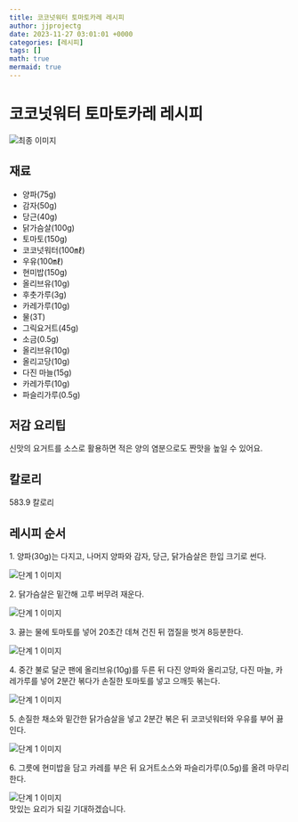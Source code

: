 ```yaml
---
title: 코코넛워터 토마토카레 레시피
author: jjprojectg
date: 2023-11-27 03:01:01 +0000
categories: [레시피]
tags: []
math: true
mermaid: true
---
```

<meta name="og:type" content="website"/>
<meta charset="UTF-8"/>
<div class="header">
  <h1>코코넛워터 토마토카레 레시피</h1>
</div>

<div class="container my-4">
  <div class="row">
    <div class="col-12 col-md-6">
      <div class="recipe-image">
        <img src="http://www.foodsafetykorea.go.kr/uploadimg/20210209/20210209105005_1612835405539.jpg" class="step-image" alt="최종 이미지"/>
      </div>
    </div>
    <div class="col-12 col-md-6">
      <div class="ingredients">
        <h2>재료</h2>
        <ul class="card">
          <li> 양파(75g) </li>
          <li>  감자(50g) </li>
          <li>  당근(40g) </li>
          <li>  닭가슴살(100g) </li>
          <li>  토마토(150g) </li>
          <li>  코코넛워터(100㎖) </li>
          <li>  우유(100㎖) </li>
          <li>  현미밥(150g) </li>
          <li>  올리브유(10g) </li>
          <li>  후춧가루(3g) </li>
          <li>  카레가루(10g) </li>
          <li>  물(3T) </li>
          <li>  그릭요거트(45g) </li>
          <li>  소금(0.5g) </li>
          <li>  올리브유(10g) </li>
          <li>  올리고당(10g) </li>
          <li>  다진 마늘(15g) </li>
          <li>  카레가루(10g) </li>
          <li>  파슬리가루(0.5g) </li>
</ul>
      </div>
    </div>
    <div class="col-12 col-md-6">
      <div class="ingredients">
        <h2>저감 요리팁</h2>
        <div class="card"> 
          <p>
            신맛의 요거트를 소스로 활용하면 적은 양의 염분으로도 짠맛을 높일 수 있어요.
          </p>
        </div>
      </div>
      <div class="ingredients">
        <h2>칼로리</h2>
        <div class="card"> 
          <p>
            583.9 칼로리
          </p>
        </div>
      </div>
    </div>
  </div>

  <h2 class="my-4">레시피 순서</h2>
  <div class="card recipe-card">
    <div class="card-body recipe-step">
      <p class="card-text step-description">1. 양파(30g)는 다지고, 나머지 양파와 감자, 당근, 닭가슴살은 한입 크기로 썬다.</p>
      <img src="http://www.foodsafetykorea.go.kr/uploadimg/20210209/20210209105036_1612835436099.jpg" alt="단계 1 이미지" class="step-image"/>
    </div>
  </div>
  <div class="card recipe-card">
    <div class="card-body recipe-step">
      <p class="card-text step-description">2. 닭가슴살은 밑간해 고루 버무려 재운다.</p>
      <img src="http://www.foodsafetykorea.go.kr/uploadimg/20210209/20210209105046_1612835446864.jpg" alt="단계 1 이미지" class="step-image"/>
    </div>
  </div>
  <div class="card recipe-card">
    <div class="card-body recipe-step">
      <p class="card-text step-description">3. 끓는 물에 토마토를 넣어 20초간 데쳐 건진 뒤 껍질을 벗겨 8등분한다.</p>
      <img src="http://www.foodsafetykorea.go.kr/uploadimg/20210209/20210209105100_1612835460050.jpg" alt="단계 1 이미지" class="step-image"/>
    </div>
  </div>
  <div class="card recipe-card">
    <div class="card-body recipe-step">
      <p class="card-text step-description">4. 중간 불로 달군 팬에 올리브유(10g)를 두른 뒤 다진 양파와 올리고당, 다진 마늘, 카레가루를 넣어 2분간 볶다가 손질한 토마토를 넣고 으깨듯 볶는다.</p>
      <img src="http://www.foodsafetykorea.go.kr/uploadimg/20210209/20210209105114_1612835474046.jpg" alt="단계 1 이미지" class="step-image"/>
    </div>
  </div>
  <div class="card recipe-card">
    <div class="card-body recipe-step">
      <p class="card-text step-description">5. 손질한 채소와 밑간한 닭가슴살을 넣고 2분간 볶은 뒤 코코넛워터와 우유를 부어 끓인다.</p>
      <img src="http://www.foodsafetykorea.go.kr/uploadimg/20210209/20210209105127_1612835487427.jpg" alt="단계 1 이미지" class="step-image"/>
    </div>
  </div>
  <div class="card recipe-card">
    <div class="card-body recipe-step">
      <p class="card-text step-description">6. 그릇에 현미밥을 담고 카레를 부은 뒤 요거트소스와 파슬리가루(0.5g)를 올려 마무리한다.</p>
      <img src="http://www.foodsafetykorea.go.kr/uploadimg/20210209/20210209105141_1612835501269.jpg" alt="단계 1 이미지" class="step-image"/>
    </div>
  </div>

</div>
맛있는 요리가 되길 기대하겠습니다.
